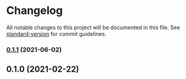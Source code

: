 # Changelog

All notable changes to this project will be documented in this file. See [standard-version](https://github.com/conventional-changelog/standard-version) for commit guidelines.

### [0.1.1](https://github.com/shattercms/rebuild-module/compare/v0.1.0...v0.1.1) (2021-06-02)

## 0.1.0 (2021-02-22)
